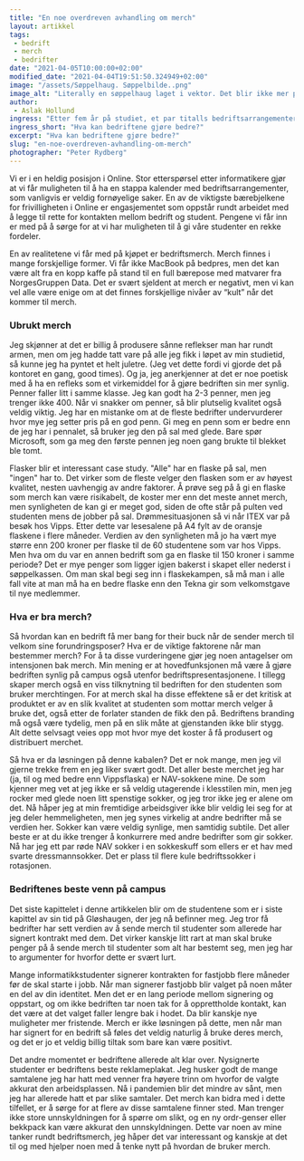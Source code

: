 ```yaml
---
title: "En noe overdreven avhandling om merch"
layout: artikkel
tags: 
 - bedrift
 - merch
 - bedrifter
date: "2021-04-05T10:00:00+02:00"
modified_date: "2021-04-04T19:51:50.324949+02:00"
image: "/assets/Søppelhaug. Søppelbilde..png"
image_alt: "Literally en søppelhaug laget i vektor. Det blir ikke mer passende/symbolsk for mine tegneferdigheter enn det her."
author:
 - Aslak Hollund
ingress: "Etter fem år på studiet, et par titalls bedriftsarrangementer, og utallige samtaler på stand gjør man seg opp noen tanker om merch. Under finner du et utvalg av disse."
ingress_short: "Hva kan bedriftene gjøre bedre?"
excerpt: "Hva kan bedriftene gjøre bedre?"
slug: "en-noe-overdreven-avhandling-om-merch"
photographer: "Peter Rydberg"
---
```

Vi er i en heldig posisjon i Online. Stor etterspørsel etter informatikere gjør at vi får muligheten til å ha en stappa kalender med bedriftsarrangementer, som vanligvis er veldig fornøyelige saker. En av de viktigste bærebjelkene for frivilligheten i Online er engasjementet som oppstår rundt arbeidet med å legge til rette for kontakten mellom bedrift og student. Pengene vi får inn er med på å sørge for at vi har muligheten til å gi våre studenter en rekke fordeler.

En av realitetene vi får med på kjøpet er bedriftsmerch. Merch finnes i mange forskjellige former. Vi får ikke MacBook på bedpres, men det kan være alt fra en kopp kaffe på stand til en full bærepose med matvarer fra NorgesGruppen Data. Det er svært sjeldent at merch er negativt, men vi kan vel alle være enige om at det finnes forskjellige nivåer av “kult” når det kommer til merch. 

### Ubrukt merch
Jeg skjønner at det er billig å produsere sånne reflekser man har rundt armen, men om jeg hadde tatt vare på alle jeg fikk i løpet av min studietid, så kunne jeg ha pyntet et helt juletre. (Jeg vet dette fordi vi gjorde det på kontoret en gang, good times). Og ja, jeg anerkjenner at det er noe poetisk med å ha en refleks som et virkemiddel for å gjøre bedriften sin mer synlig. Penner faller litt i samme klasse. Jeg kan godt ha 2-3 penner, men jeg trenger ikke 400. Når vi snakker om penner, så blir plutselig kvalitet også veldig viktig. Jeg har en mistanke om at de fleste bedrifter undervurderer hvor mye jeg setter pris på en god penn. Gi meg en penn som er bedre enn de jeg har i pennalet, så bruker jeg den på sal med glede. Bare spør Microsoft, som ga meg den første pennen jeg noen gang brukte til blekket ble tomt. 

Flasker blir et interessant case study. "Alle" har en flaske på sal, men "ingen" har to. Det virker som de fleste velger den flasken som er av høyest kvalitet, nesten uavhengig av andre faktorer. Å prøve seg på å gi en flaske som merch kan være risikabelt, de koster mer enn det meste annet merch, men synligheten de kan gi er meget god, siden de ofte står på pulten ved studenten mens de jobber på sal. Drømmesituasjonen så vi når ITEX var på besøk hos Vipps. Etter dette var lesesalene på A4 fylt av de oransje flaskene i flere måneder. Verdien av den synligheten må jo ha vært mye større enn 200 kroner per flaske til de 60 studentene som var hos Vipps. Men hva om du var en annen bedrift som ga en flaske til 150 kroner i samme periode? Det er mye penger som ligger igjen bakerst i skapet eller nederst i søppelkassen. Om man skal begi seg inn i flaskekampen, så må man i alle fall vite at man må ha en bedre flaske enn den Tekna gir som velkomstgave til nye medlemmer.

### Hva er bra merch?
Så hvordan kan en bedrift få mer bang for their buck når de sender merch til velkom sine forundringsposer? Hva er de viktige faktorene når man bestemmer merch? For å ta disse vurderingene gjør jeg noen antagelser om intensjonen bak merch. Min mening er at hovedfunksjonen må være å gjøre bedriften synlig på campus også utenfor bedriftspresentasjonene. I tillegg skaper merch også en viss tilknytning til bedriften for den studenten som bruker merchtingen. For at merch skal ha disse effektene så er det kritisk at produktet er av en slik kvalitet at studenten som mottar merch velger å bruke det, også etter de forlater standen de fikk den på. Bedriftens branding må også være tydelig, men på en slik måte at gjenstanden ikke blir stygg. Alt dette selvsagt veies opp mot hvor mye det koster å få produsert og distribuert merchet. 

Så hva er da løsningen på denne kabalen? Det er nok mange, men jeg vil gjerne trekke frem en jeg liker svært godt. Det aller beste merchet jeg har (ja, til og med bedre enn Vippsflaska) er NAV-sokkene mine. De som kjenner meg vet at jeg ikke er så veldig utagerende i klesstilen min, men jeg rocker med glede noen litt spenstige sokker, og jeg tror ikke jeg er alene om det. Nå håper jeg at min fremtidige arbeidsgiver ikke blir veldig lei seg for at jeg deler hemmeligheten, men jeg synes virkelig at andre bedrifter må se verdien her. Sokker kan være veldig synlige, men samtidig subtile. Det aller beste er at du ikke trenger å konkurrere med andre bedrifter som gir sokker. Nå har jeg ett par røde NAV sokker i en sokkeskuff som ellers er et hav med svarte dressmannsokker. Det er plass til flere kule bedriftssokker i rotasjonen. 

### Bedriftenes beste venn på campus
Det siste kapittelet i denne artikkelen blir om de studentene som er i siste kapittel av sin tid på Gløshaugen, der jeg nå befinner meg. Jeg tror få bedrifter har sett verdien av å sende merch til studenter som allerede har signert kontrakt med dem. Det virker kanskje litt rart at man skal bruke penger på å sende merch til studenter som alt har bestemt seg, men jeg har to argumenter for hvorfor dette er svært lurt. 

Mange informatikkstudenter signerer kontrakten for fastjobb flere måneder før de skal starte i jobb. Når man signerer fastjobb blir valget på noen måter en del av din identitet. Men det er en lang periode mellom signering og oppstart, og om ikke bedriften tar noen tak for å opprettholde kontakt, kan det være at det valget faller lengre bak i hodet. Da blir kanskje nye muligheter mer fristende. Merch er ikke løsningen på dette, men når man har signert for en bedrift så føles det veldig naturlig å bruke deres merch, og det er jo et veldig billig tiltak som bare kan være positivt.  

Det andre momentet er bedriftene allerede alt klar over. Nysignerte studenter er bedriftens beste reklameplakat. Jeg husker godt de mange samtalene jeg har hatt med venner fra høyere trinn om hvorfor de valgte akkurat den arbeidsplassen. Nå i pandemien blir det mindre av sånt, men jeg har allerede hatt et par slike samtaler. Det merch kan bidra med i dette tilfellet, er å sørge for at flere av disse samtalene finner sted. Man trenger ikke store unnskyldningen for å spørre om slikt, og en ny ordr-genser eller bekkpack kan være akkurat den unnskyldningen. Dette var noen av mine tanker rundt bedriftsmerch, jeg håper det var interessant og kanskje at det til og med hjelper noen med å tenke nytt på hvordan de bruker merch.